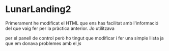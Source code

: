 # LunarLanding2
Primerament he modificat el HTML que ens has facilitat amb l'informació del que vaig fer per la pràctica anterior. Jo utilitzava <Div> per el panell de control però ho tingut que modificar i fer una simple llista ja que em donava problemes amb el _js_
